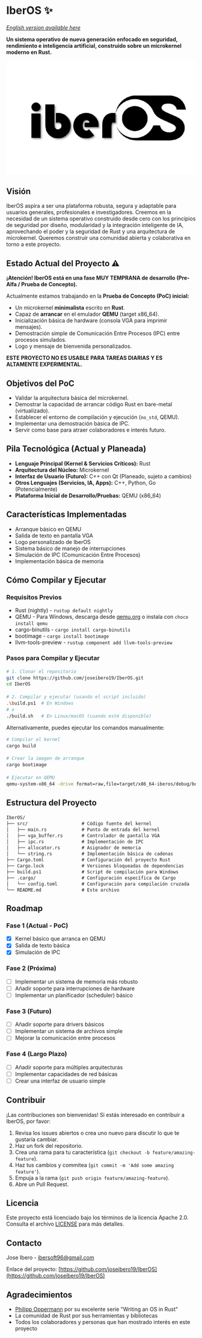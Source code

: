 # IberOS ✨

*[English version available here](README.en.md)*

**Un sistema operativo de nueva generación enfocado en seguridad, rendimiento e inteligencia artificial, construido sobre un microkernel moderno en Rust.**

![IberOS Logo](docs/logo.png)

## Visión

IberOS aspira a ser una plataforma robusta, segura y adaptable para usuarios generales, profesionales e investigadores. Creemos en la necesidad de un sistema operativo construido desde cero con los principios de seguridad por diseño, modularidad y la integración inteligente de IA, aprovechando el poder y la seguridad de Rust y una arquitectura de microkernel. Queremos construir una comunidad abierta y colaborativa en torno a este proyecto.

## Estado Actual del Proyecto ⚠️

**¡Atención! IberOS está en una fase MUY TEMPRANA de desarrollo (Pre-Alfa / Prueba de Concepto).**

Actualmente estamos trabajando en la **Prueba de Concepto (PoC) inicial:**

* Un microkernel **minimalista** escrito en **Rust**.
* Capaz de **arrancar** en el emulador **QEMU** (target x86_64).
* Inicialización básica de hardware (consola VGA para imprimir mensajes).
* Demostración simple de Comunicación Entre Procesos (IPC) entre procesos simulados.
* Logo y mensaje de bienvenida personalizados.

**ESTE PROYECTO NO ES USABLE PARA TAREAS DIARIAS Y ES ALTAMENTE EXPERIMENTAL.**

## Objetivos del PoC

* Validar la arquitectura básica del microkernel.
* Demostrar la capacidad de arrancar código Rust en bare-metal (virtualizado).
* Establecer el entorno de compilación y ejecución (`no_std`, QEMU).
* Implementar una demostración básica de IPC.
* Servir como base para atraer colaboradores e interés futuro.

## Pila Tecnológica (Actual y Planeada)

* **Lenguaje Principal (Kernel & Servicios Críticos):** Rust
* **Arquitectura del Núcleo:** Microkernel
* **Interfaz de Usuario (Futuro):** C++ con Qt (Planeado, sujeto a cambios)
* **Otros Lenguajes (Servicios, IA, Apps):** C++, Python, Go (Potencialmente)
* **Plataforma Inicial de Desarrollo/Pruebas:** QEMU (x86_64)

## Características Implementadas

* Arranque básico en QEMU
* Salida de texto en pantalla VGA
* Logo personalizado de IberOS
* Sistema básico de manejo de interrupciones
* Simulación de IPC (Comunicación Entre Procesos)
* Implementación básica de memoria

## Cómo Compilar y Ejecutar

### Requisitos Previos

* Rust (nightly) - `rustup default nightly`
* QEMU - Para Windows, descarga desde [qemu.org](https://www.qemu.org/download/) o instala con `choco install qemu`
* cargo-binutils - `cargo install cargo-binutils`
* bootimage - `cargo install bootimage`
* llvm-tools-preview - `rustup component add llvm-tools-preview`

### Pasos para Compilar y Ejecutar

```bash
# 1. Clonar el repositorio
git clone https://github.com/joseibero19/IberOS.git
cd IberOS

# 2. Compilar y ejecutar (usando el script incluido)
.\build.ps1  # En Windows
# o
./build.sh   # En Linux/macOS (cuando esté disponible)
```

Alternativamente, puedes ejecutar los comandos manualmente:

```bash
# Compilar el kernel
cargo build

# Crear la imagen de arranque
cargo bootimage

# Ejecutar en QEMU
qemu-system-x86_64 -drive format=raw,file=target/x86_64-iberos/debug/bootimage-iberos.bin
```

## Estructura del Proyecto

```
IberOS/
├── src/                    # Código fuente del kernel
│   ├── main.rs             # Punto de entrada del kernel
│   ├── vga_buffer.rs       # Controlador de pantalla VGA
│   ├── ipc.rs              # Implementación de IPC
│   ├── allocator.rs        # Asignador de memoria
│   └── string.rs           # Implementación básica de cadenas
├── Cargo.toml              # Configuración del proyecto Rust
├── Cargo.lock              # Versiones bloqueadas de dependencias
├── build.ps1               # Script de compilación para Windows
├── .cargo/                 # Configuración específica de Cargo
│   └── config.toml         # Configuración para compilación cruzada
└── README.md               # Este archivo
```

## Roadmap

### Fase 1 (Actual - PoC)
- [x] Kernel básico que arranca en QEMU
- [x] Salida de texto básica
- [x] Simulación de IPC

### Fase 2 (Próxima)
- [ ] Implementar un sistema de memoria más robusto
- [ ] Añadir soporte para interrupciones de hardware
- [ ] Implementar un planificador (scheduler) básico

### Fase 3 (Futuro)
- [ ] Añadir soporte para drivers básicos
- [ ] Implementar un sistema de archivos simple
- [ ] Mejorar la comunicación entre procesos

### Fase 4 (Largo Plazo)
- [ ] Añadir soporte para múltiples arquitecturas
- [ ] Implementar capacidades de red básicas
- [ ] Crear una interfaz de usuario simple

## Contribuir

¡Las contribuciones son bienvenidas! Si estás interesado en contribuir a IberOS, por favor:

1. Revisa los issues abiertos o crea uno nuevo para discutir lo que te gustaría cambiar.
2. Haz un fork del repositorio.
3. Crea una rama para tu característica (`git checkout -b feature/amazing-feature`).
4. Haz tus cambios y commitea (`git commit -m 'Add some amazing feature'`).
5. Empuja a la rama (`git push origin feature/amazing-feature`).
6. Abre un Pull Request.

## Licencia

Este proyecto está licenciado bajo los términos de la licencia Apache 2.0.
Consulta el archivo [LICENSE](LICENSE) para más detalles.

## Contacto

Jose Ibero - [ibersoft96@gmail.com](mailto:ibersoft96@gmail.com)

Enlace del proyecto: [https://github.com/joseibero19/IberOS](https://github.com/joseibero19/IberOS)

## Agradecimientos

* [Philipp Oppermann](https://os.phil-opp.com/) por su excelente serie "Writing an OS in Rust"
* La comunidad de Rust por sus herramientas y bibliotecas
* Todos los colaboradores y personas que han mostrado interés en este proyecto

